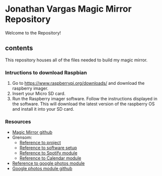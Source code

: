 # Jonathan Vargas Magic Mirror Repository

Welcome to the Repository! 
## contents
This repository houses all of the files needed to build my magic mirror. 
### Intructions to download Raspbian
1. Go to https://www.raspberrypi.org/downloads/ and download the raspberry imager.
2. Insert your Micro SD card.
3. Run the Raspberry imager software. Follow the instructions displayed in the software.
  This will download the latest version of the raspberry OS and install it into your SD card.

### Resources
* [Magic Mirror github](https://github.com/MichMich/MagicMirror)
* Grensom:
  * [Reference to project](https://www.youtube.com/watch?v=aa3VVZA0e5Y&t=403s)
  * [Reference to software setup](https://www.youtube.com/watch?v=HO326ptdlco)
  * [Reference to Spotify module](https://www.youtube.com/watch?v=q7wqm8h3PnA)
  * [Reference to Calendar module](https://www.youtube.com/watch?v=KLGi9467S34&t=88s)
* [Reference to google photos module](https://www.youtube.com/watch?v=9R8qs7AL1i8&t=621s)
* [Google photos module github](https://github.com/eouia/MMM-GooglePhotos)

